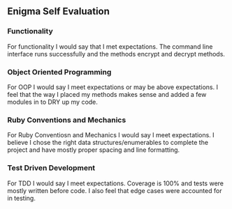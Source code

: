 ## Enigma Self Evaluation

### Functionality

For functionality I would say that I met expectations. The command line interface runs successfully and the methods encrypt and decrypt methods.

### Object Oriented Programming

For OOP I would say I meet expectations or may be above expectations. I feel that the way I placed my methods makes sense and added a few modules in to DRY up my code.

### Ruby Conventions and Mechanics

For Ruby Conventiosn and Mechanics I would say I meet expectations. I believe I chose the right data structures/enumerables to complete the project and have mostly proper spacing and line formatting. 

### Test Driven Development

For TDD I would say I meet expectations. Coverage is 100% and tests were mostly written before code. I also feel that edge cases were accounted for in testing.

